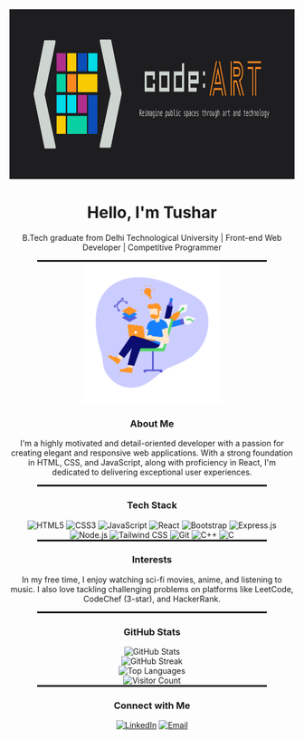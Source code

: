 <div align="center">
  <img src="https://github.com/Tusharknwl/Tusharknwl/blob/master/gitprofile.png?raw=true" width="2000" height="300">
</div>

<h1 align="center">Hello, I'm Tushar</h1>
<p align="center">B.Tech graduate from Delhi Technological University | Front-end Web Developer | Competitive Programmer</p>
<hr style="border: 1px solid #000; width: 80%; margin: 0 auto;"> 

<div align="center">
  <img src="https://raw.githubusercontent.com/Tusharknwl/Tusharknwl/64c0b2b2c8e9f46b838c0caeb7473951c6278a9d/designer.svg?compress=1&resize=320x240&vertical=top" width="250">
</div>

<h3 align="center">About Me</h3>
<p align="center">I'm a highly motivated and detail-oriented developer with a passion for creating elegant and responsive web applications. With a strong foundation in HTML, CSS, and JavaScript, along with proficiency in React, I'm dedicated to delivering exceptional user experiences.</p>
<hr style="border: 1px solid #000; width: 80%; margin: 0 auto;">

<h3 align="center">Tech Stack</h3>
<div align="center">
  <img src="https://img.shields.io/badge/html5-%23E34F26.svg?style=for-the-badge&logo=html5&logoColor=white" alt="HTML5">
  <img src="https://img.shields.io/badge/css3-%231572B6.svg?style=for-the-badge&logo=css3&logoColor=white" alt="CSS3">
  <img src="https://img.shields.io/badge/javascript-%23323330.svg?style=for-the-badge&logo=javascript&logoColor=%23F7DF1E" alt="JavaScript">
  <img src="https://img.shields.io/badge/react-%2320232a.svg?style=for-the-badge&logo=react&logoColor=%2361DAFB" alt="React">
  <img src="https://img.shields.io/badge/bootstrap-%23563D7C.svg?style=for-the-badge&logo=bootstrap&logoColor=white" alt="Bootstrap">
  <img src="https://img.shields.io/badge/express.js-%23404d59.svg?style=for-the-badge&logo=express&logoColor=%2361DAFB" alt="Express.js">
  <img src="https://img.shields.io/badge/node.js-6DA55F?style=for-the-badge&logo=node.js&logoColor=white" alt="Node.js">
  <img src="https://img.shields.io/badge/tailwindcss-%2338B2AC.svg?style=for-the-badge&logo=tailwind-css&logoColor=white" alt="Tailwind CSS">
  <img src="https://img.shields.io/badge/git-%23F05033.svg?style=for-the-badge&logo=git&logoColor=white" alt="Git">
  <img src="https://img.shields.io/badge/c++-%2300599C.svg?style=for-the-badge&logo=c%2B%2B&logoColor=white" alt="C++">
  <img src="https://img.shields.io/badge/c-%2300599C.svg?style=for-the-badge&logo=c&logoColor=white" alt="C">
</div>
<hr style="border: 1px solid #000; width: 80%; margin: 0 auto;">

<h3 align="center">Interests</h3>
<p align="center">In my free time, I enjoy watching sci-fi movies, anime, and listening to music. I also love tackling challenging problems on platforms like LeetCode, CodeChef (3-star), and HackerRank.</p>
<hr style="border: 1px solid #000; width: 80%; margin: 0 auto;">

<h3 align="center">GitHub Stats</h3>
<div align="center">
  <div>
    <img src="https://github-readme-stats.vercel.app/api?username=Tusharknwl&theme=dark&hide_border=false&include_all_commits=true&count_private=false&show_icons=true" alt="GitHub Stats">
  </div>
  <div>
    <img src="https://github-readme-streak-stats.herokuapp.com/?user=Tusharknwl&theme=dark&hide_border=false" alt="GitHub Streak">
  </div>
  <div>
    <img src="https://github-readme-stats.vercel.app/api/top-langs/?username=Tusharknwl&theme=dark&hide_border=false&include_all_commits=true&count_private=false&layout=compact" alt="Top Languages">
  </div>
  <img src="https://visitcount.itsvg.in/api?id=Tusharknwl&icon=0&color=0" alt="Visitor Count">
</div>
<hr style="border: 1px solid #000; width: 80%; margin: 0 auto;">

<h3 align="center">Connect with Me</h3>
<div align="center">
  <a href="https://www.linkedin.com/in/tushar-khanagwal" target="_blank"><img src="https://img.shields.io/badge/linkedin-%230077B5.svg?style=for-the-badge&logo=linkedin&logoColor=white" alt="LinkedIn"></a>
  <a href="mailto:tusharofficial23@gmail.com"><img src="https://img.shields.io/badge/email-%23D14836.svg?style=for-the-badge&logo=gmail&logoColor=white" alt="Email"></a>
</div>
